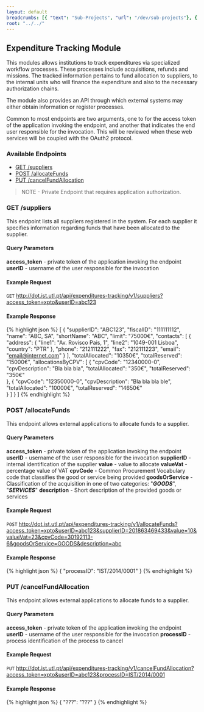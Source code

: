 ```yaml
---
layout: default
breadcrumbs: [{ "text": "Sub-Projects", "url": "/dev/sub-projects"}, { "text": "Expenditure Tracking", "url": "/dev/sub-projects/expenditureTrackingModule"}]
root: "../../"
---
```


## Expenditure Tracking Module

This modules allows institutions to track expenditures via specialized workflow
processes. These processes include acquisitions, refunds and missions. The 
tracked information pertains to fund allocation to suppliers, to the internal
units who will finance the expenditure and also to the necessary authorization
chains.

The module also provides an API through which external systems may either 
obtain information or register processes.

Common to most endpoints are two arguments, one to for the access token of 
the application invoking the endpoint, and another that indicates the end 
user responsible for the invocation. This will be reviewed when these web 
services will be coupled with the OAuth2 protocol.


### Available Endpoints
* [GET /suppliers](#toc_2)  <i class="icon-lock"></i>
* [POST /allocateFunds](#toc_3)  <i class="icon-lock"></i>
* [PUT /cancelFundAllocation](#toc_4)  <i class="icon-lock"></i>


> <span>NOTE</span>
> <i class="icon-lock"></i> - Private Endpoint that requires application authorization.      



### GET /suppliers

<i class="icon-lock"></i>

This endpoint lists all suppliers registered in the system. For each supplier
it specifies information regarding funds that have been allocated to the
supplier.

#### Query Parameters
**access_token** - private token of the application invoking the endpoint
**userID** - username of the user responsible for the invocation

#### Example Request
```GET``` http://dot.ist.utl.pt/api/expenditures-tracking/v1/suppliers?access_token=xpto&userID=abc123

#### Example Response
{% highlight json %}
[
	{
		"supplierID": "ABC123",
		"fiscalID": "111111112",
		"name": "ABC, SA",
		"shortName": "ABC",
		"limit": "75000€",
		"contacts": [
			{
				"address": {
					"line1": "Av. Rovisco Pais, 1",
					"line2": "1049-001 Lisboa",
					"country": "PTR"
				},
				"phone": "212111222",
				"fax": "212111223",
				"email": "email@internet.com"
			}
		],
		"totalAllocated": "10350€",
		"totalReserved": "15000€",
		"allocationsByCPV": [
			{
				"cpvCode": "12340000-0",
				"cpvDescription": "Bla bla bla",
				"totalAllocated": "350€",
				"totalReserved": "350€"				
			},
			{
				"cpvCode": "12350000-0",
				"cpvDescription": "Bla bla bla ble",
				"totalAllocated": "10000€",
				"totalReserved": "14650€"				
			}
		]
	}
]
{% endhighlight %}



### POST /allocateFunds

<i class="icon-lock"></i>

This endpoint allows external applications to allocate funds to a supplier.

#### Query Parameters
**access_token** - private token of the application invoking the endpoint
**userID** - username of the user responsible for the invocation
**supplierID** - internal identification of the supplier
**value** - value to allocate
**valueVat** - percentage value of VAT
**cpvCode** - Common Procurement Vocabulary code that classifies the good or service being provided
**goodsOrService** - Classification of the acquisition in one of two categories: "***GOODS***", "***SERVICES***"
**description** - Short description of the provided goods or services

#### Example Request
```POST``` http://dot.ist.utl.pt/api/expenditures-tracking/v1/allocateFunds?access_token=xpto&userID=abc123&supplierID=201863469433&value=10&valueVat=23&cpvCode=30192113-6&goodsOrService=GOODS&description=abc

#### Example Response
{% highlight json %}
{
	"processID": "IST/2014/0001"
}
{% endhighlight %}



### PUT /cancelFundAllocation

<i class="icon-lock"></i>

This endpoint allows external applications to allocate funds to a supplier.

#### Query Parameters
**access_token** - private token of the application invoking the endpoint
**userID** - username of the user responsible for the invocation
**processID** - process identification of the process to cancel

#### Example Request
```PUT``` http://dot.ist.utl.pt/api/expenditures-tracking/v1/cancelFundAllocation?access_token=xpto&userID=abc123&processID=IST/2014/0001

#### Example Response
{% highlight json %}
{
	"???": "???"
}
{% endhighlight %}


